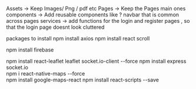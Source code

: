 Assets -> Keep Images/ Png / pdf etc
Pages -> Keep the Pages main ones
components -> Add reusable components like ? navbar that is common across pages
services -> add functions for the login and register pages , so that the login page doesnt look cluttered



packages to install
npm install axios
npm install react scroll

npm install firebase

npm install react-leaflet leaflet socket.io-client --force
 npm install express socket.io  
npm i react-native-maps --force  
npm install google-maps-react
npm install react-scripts --save
